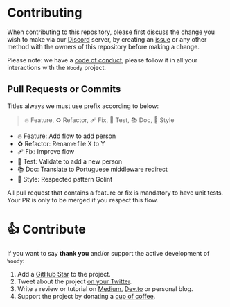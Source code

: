 # Contributing

When contributing to this repository, please first discuss the change you wish to make via our [Discord](https://ximispot.io/discord) server, by creating an [issue](https://github.com/ximispot/woody/issues) or any other method with the owners of this repository before making a change.

Please note: we have a [code of conduct](https://github.com/ximispot/woody/blob/master/.github/CODE_OF_CONDUCT.md), please follow it in all your interactions with the `Woody` project.

## Pull Requests or Commits
Titles always we must use prefix according to below:

> 🔥 Feature, ♻️ Refactor, 🩹 Fix, 🚨 Test, 📚 Doc, 🎨 Style
- 🔥 Feature: Add flow to add person
- ♻️ Refactor: Rename file X to Y
- 🩹 Fix: Improve flow
- 🚨 Test: Validate to add a new person
- 📚 Doc: Translate to Portuguese middleware redirect
- 🎨 Style: Respected pattern Golint

All pull request that contains a feature or fix is mandatory to have unit tests. Your PR is only to be merged if you respect this flow.

# 👍 Contribute

If you want to say **thank you** and/or support the active development of `Woody`:

1. Add a [GitHub Star](https://github.com/ximispot/woody/stargazers) to the project.
2. Tweet about the project [on your Twitter](https://twitter.com/intent/tweet?text=%F0%9F%9A%80%20Woody%20%E2%80%94%20is%20an%20Express.js%20inspired%20web%20framework%20build%20on%20Fasthttp%20for%20%23Go%20https%3A%2F%2Fgithub.com%2Fximispot%2Fwoody).
3. Write a review or tutorial on [Medium](https://medium.com/), [Dev.to](https://dev.to/) or personal blog.
4. Support the project by donating a [cup of coffee](https://buymeacoff.ee/fenny).
